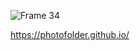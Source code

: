 ![Frame 34](https://github.com/PhotoFolder/app/assets/27826950/ac9ec8a9-7e79-47e4-8b45-945366200842)

https://photofolder.github.io/

